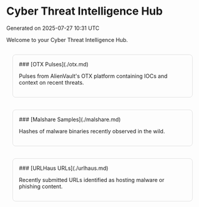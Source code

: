 # Cyber Threat Intelligence Hub
Generated on 2025-07-27 10:31 UTC

Welcome to your Cyber Threat Intelligence Hub.

<div style='display: flex; justify-content: space-around; flex-wrap: wrap;'>
<div style='flex: 1; margin: 1rem; min-width: 250px; padding: 1rem; border: 1px solid #ddd; border-radius: 8px;'>
### [OTX Pulses](./otx.md)
<p>Pulses from AlienVault's OTX platform containing IOCs and context on recent threats.</p>
</div>
<div style='flex: 1; margin: 1rem; min-width: 250px; padding: 1rem; border: 1px solid #ddd; border-radius: 8px;'>
### [Malshare Samples](./malshare.md)
<p>Hashes of malware binaries recently observed in the wild.</p>
</div>
<div style='flex: 1; margin: 1rem; min-width: 250px; padding: 1rem; border: 1px solid #ddd; border-radius: 8px;'>
### [URLHaus URLs](./urlhaus.md)
<p>Recently submitted URLs identified as hosting malware or phishing content.</p>
</div>
</div>
